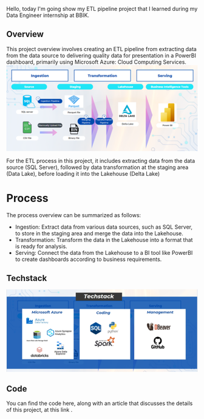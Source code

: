 Hello, today I'm going show my ETL pipeline project that I learned during my Data Engineer internship at BBIK.

## Overview
This project overview involves creating an ETL pipeline from extracting data from the data source to delivering quality data for presentation in a PowerBI dashboard, primarily using Microsoft Azure: Cloud Computing Services.
![Alt text](pictures/overview_de_project.png)

For the ETL process in this project, it includes extracting data from the data source (SQL Server), followed by data transformation at the staging area (Data Lake), before loading it into the Lakehouse (Delta Lake)


# Process
The process overview can be summarized as follows:

- Ingestion: Extract data from various data sources, such as SQL Server, to store in the staging area and merge the data into the Lakehouse.
- Transformation: Transform the data in the Lakehouse into a format that is ready for analysis.
- Serving: Connect the data from the Lakehouse to a BI tool like PowerBI to create dashboards according to business requirements.

## Techstack

![Alt text](pictures/techstack_de_project.jpg)

## Code
You can find the code here, along with an article that discusses the details of this project, at this link <link>.
